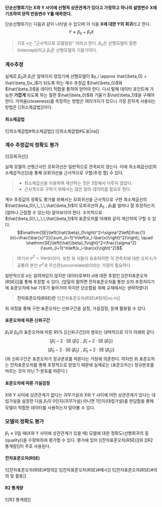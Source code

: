 **단순선형회기는 X와 Y 사이에 선형적 상관관계가 있다고 가정하고 하나의 설명변수 X에 기초하여 양적 반응변수 Y를 예측한다.** 

단순선형회기는 다음과 같이 나타낼 수 있으며 이 식을 **X에 대한 Y의 회귀**라고 한다.
$$ Y \approx \beta_0 + \beta_1X$$
> 기호 $\approx$는 "근사적으로 모델링된" 이라고 한다.
> $\beta_0$은 선형모델의 절편(intercept)이고 $\beta_1$은 선형모델의 기울기이다.


### 계수추정
실제로 $\beta_0$과 $\beta_1$은 알여지지 않았기에 선형모델이 $y_i \approx \hat{\beta_0} + \hat{\beta_1}x_i$가 되도록 하는 계수 추정값 $\hat{\beta_0}$와 $\hat{\beta_1}$을 데이터 적합을 통하여 얻어야 한다. 다시 말해 데이터 포인트에 가능한 **가깝게** 되도록 하는 절편 $\hat{\beta_0}$와 기울기 $\hat{\beta_1}$을 구해야 한다.
가까움(closeness)를 측정하는 방법은 여러가지가 있으나 가장 흔하게 사용되는 방법은 [[최소제곱법]]이다.
#### 최소제곱법

![[최소제곱법#최소제곱법]]
![[최소제곱법#도표|na]]

### 계수 추정값의 정확도 평가
![[모회귀선]]

실제 모델의 선형근사인 모회귀선은 일반적으로 관측되지 않는다. 이에 최소제곱선([[최소제곱직선]])을 통해 모회귀선을 근사적으로 구할(추정 할) 수 있다.
>* 최소제곱선을 이용하여 계산하는 것은 3장에서 다루지 않았다.
>* 근사적으로 구하기 위해서는 많은 양의 데이터를 필요로 한다.

계수 추정값의 정확도 평가를 위해서는 모회귀선을 근사적으로 구한 최소제곱선의 $\hat{\beta_0}\,\,,\,\,\hat{\beta_1}$이 모회귀선의 $\beta_0\,\,,\,\,\beta_1$를 얼마나 잘 추정하는지(얼마나 근접할 수 있는지) 알아보아야 한다. 수치적으로 $\hat{\beta_0}\,\,,\,\,\hat{\beta_1}$의 표준오차를 아래와 같이 계산하여 구할 수 있다.
$$\mathrm{SE}\left(\hat{\beta}_0\right)^2=\sigma^2\left[\frac{1}{n}+\frac{\bar{x}^2}{\sum_{i=1}^n\left(x_i-\bar{x}\right)^2}\right], \quad \mathrm{SE}\left(\hat{\beta}_1\right)^2=\frac{\sigma^2}{\sum_{i=1}^n\left(x_i-\bar{x}\right)^2}$$
>여기서 $\sigma^2=Var(\epsilon)$이다. 또한 위 식들이 유효하려면 각 관측치에 대한 오차 $\epsilon_i$가 공통의 분산 $\sigma^2$과 무산관(uncorrelated)이라는 가정이 필요하다.

일반적으로 $\sigma$는 알려져있지 않지만 데이터로부터 $\sigma$에 대한 추정인 [[잔차표준오차(RSE)]]를 통해 추정할 수 있다.
(엄밀히 말하면 잔차표준오차를 통한 오차 추정치이기에 표준오차에 hat 기호가 들어가야 하지만 단순함을 위해 교재에서는 생략하였다)

> **잔차표준오차(RSE)란**
> ![[잔차표준오차(RSE)#정의|no-h]]

위 과정을 통해 구한 표준오차는 신뢰구간을 설정, 가설검정, 등에 활용될 수 있다.

#### 표준오차에 따른 신뢰구간
$\beta_1$과 $\beta_0$의 표준오차에 따른 95% [[신뢰구간]]의 범위는 대략적으로 각각 아래와 같다. 
$$\left[\hat{\beta}_1-2 \cdot \operatorname{SE}\left(\hat{\beta}_1\right)\,\,,\,\,\hat{\beta}_1+2 \cdot \operatorname{SE}\left(\hat{\beta}_1\right)\right]$$
$$\left[\hat{\beta}_0-2 \cdot \operatorname{SE}\left(\hat{\beta}_0\right)\,\,,\,\,\hat{\beta}_0+2 \cdot \operatorname{SE}\left(\hat{\beta}_0\right)\right]$$
(위 신뢰구간은 표준오차가 정규분포를 따른다는 가정에 의존한다. 하지만 위 표준오차는 잔차표준오차를 통해 추정적으로 얻었기 때문에 실제로는 (표준오차는) 정규분포를 따르는 것이 아닌 T-분포를 따른다.)

#### 표준오차에 따른 가설검정
X와 Y 사이에 상관관계가 없다는 귀무가설과 X와 Y 사이에 어떤 상관관계가 있다는 대립가설을 설정한 다음 $\beta_1$이 0인지(귀무가설) 아니면 1인지(대립가설)를 판담함을 통해 모델이 적합한 데이터를 사용하는지 알아볼 수 있다.

### 모델의 정확도 평가
$\beta_1 \neq 0$일 때(X와 Y 사이에 상관관계가 있을 때) 모델에 대한 정확도(선형회귀의 질(quality))을 수량화하여 평가할 수 있다. 평가에 있어 [[잔차표준오차(RSE)]]와 [[R2 통계량]]이 주로 사용된다. 

#### 잔차표준오차(RSE)
![[잔차표준오차(RSE)#정의]]
![[잔차표준오차(RSE)#예시]]
![[잔차표준오차(RSE)#의의 및 활용]]

#### R2 통계량
![[R2 통계량]]
